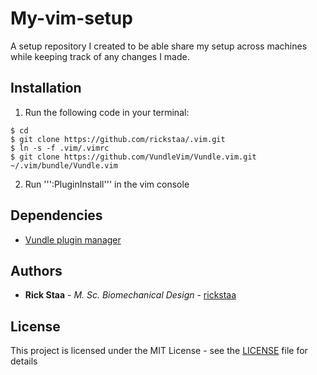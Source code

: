 # My-vim-setup
A setup repository I created to be able share my setup across machines while keeping track of any changes I made.

## Installation
1. Run the following code in your terminal:

```
$ cd
$ git clone https://github.com/rickstaa/.vim.git
$ ln -s -f .vim/.vimrc
$ git clone https://github.com/VundleVim/Vundle.vim.git ~/.vim/bundle/Vundle.vim
```

2. Run ''':PluginInstall''' in the vim console

## Dependencies
* [Vundle plugin manager](https://github.com/VundleVim/Vundle.vim)

## Authors
* **Rick Staa** - *M. Sc. Biomechanical Design* - [rickstaa](https://github.com/rickstaa)

## License

This project is licensed under the MIT License - see the [LICENSE](LICENSE) file for details
